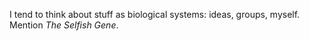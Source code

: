 I tend to think about stuff as biological systems: ideas, groups, myself.
Mention *The Selfish Gene*.

